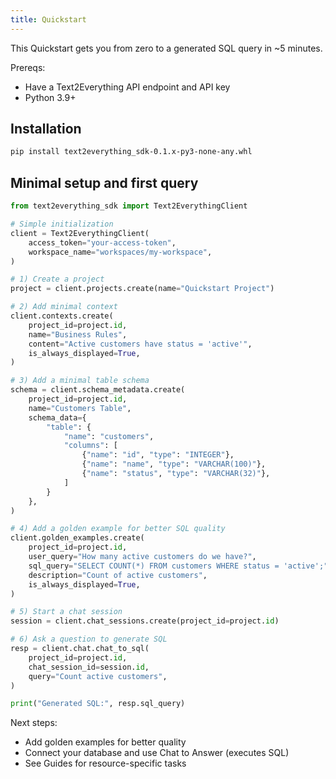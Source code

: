 ```yaml
---
title: Quickstart
---
```


This Quickstart gets you from zero to a generated SQL query in ~5 minutes.

Prereqs:
- Have a Text2Everything API endpoint and API key
- Python 3.9+

## Installation

```bash
pip install text2everything_sdk-0.1.x-py3-none-any.whl
```

## Minimal setup and first query

```python
from text2everything_sdk import Text2EverythingClient

# Simple initialization
client = Text2EverythingClient(
    access_token="your-access-token",
    workspace_name="workspaces/my-workspace",
)

# 1) Create a project
project = client.projects.create(name="Quickstart Project")

# 2) Add minimal context
client.contexts.create(
    project_id=project.id,
    name="Business Rules",
    content="Active customers have status = 'active'",
    is_always_displayed=True,
)

# 3) Add a minimal table schema
schema = client.schema_metadata.create(
    project_id=project.id,
    name="Customers Table",
    schema_data={
        "table": {
            "name": "customers",
            "columns": [
                {"name": "id", "type": "INTEGER"},
                {"name": "name", "type": "VARCHAR(100)"},
                {"name": "status", "type": "VARCHAR(32)"},
            ]
        }
    },
)

# 4) Add a golden example for better SQL quality
client.golden_examples.create(
    project_id=project.id,
    user_query="How many active customers do we have?",
    sql_query="SELECT COUNT(*) FROM customers WHERE status = 'active';",
    description="Count of active customers",
    is_always_displayed=True,
)

# 5) Start a chat session
session = client.chat_sessions.create(project_id=project.id)

# 6) Ask a question to generate SQL
resp = client.chat.chat_to_sql(
    project_id=project.id,
    chat_session_id=session.id,
    query="Count active customers",
)

print("Generated SQL:", resp.sql_query)
```

Next steps:
- Add golden examples for better quality
- Connect your database and use Chat to Answer (executes SQL)
- See Guides for resource-specific tasks


